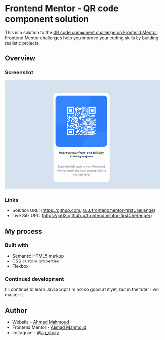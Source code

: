 # Frontend Mentor - QR code component solution

This is a solution to the [QR code component challenge on Frontend Mentor](https://www.frontendmentor.io/challenges/qr-code-component-iux_sIO_H). Frontend Mentor challenges help you improve your coding skills by building realistic projects.

## Overview

### Screenshot

![](./images/Screenshot%202023-03-03%20164223.png)

### Links

-   Solution URL: (https://github.com/ja03/frontendmentor-firstChellenge)
-   Live Site URL: (https://ja03.github.io/frontendmentor-firstChellenge/)

## My process

### Built with

-   Semantic HTML5 markup
-   CSS custom properties
-   Flexbox

### Continued development

I'll continue to learn JavaScript I'm not so good at it yet, but in the futer I will master it

## Author

-   Website - [Ahmad Mahmoud](https://ja03.github.io/about-page/)
-   Frontend Mentor - [Ahmad Mahmoud](https://www.frontendmentor.io/profile/ja03)
-   Instagram - [@a.j_study](https://www.instagram.com/a.j_study/)

